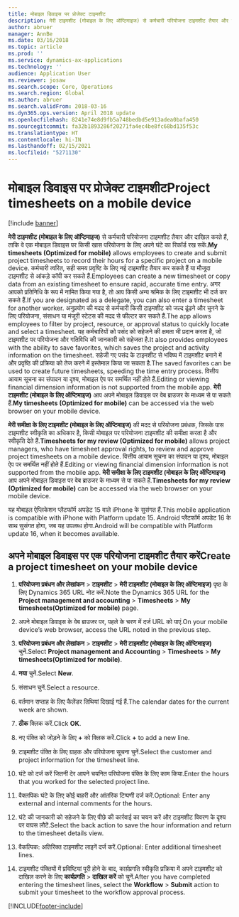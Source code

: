 ```yaml
---
title: मोबाइल डिवाइस पर प्रोजेक्ट टाइमशीट
description: मेरी टाइमशीट (मोबाइल के लिए ऑप्टिमाइज) से कर्मचारी परियोजना टाइमशीट तैयार और दाखिल करते हैं, ताकि वे एक मोबाइल डिवाइस पर किसी खास परियोजना के लिए अपने घंटे का रिकॉर्ड रख सकें.
author: abruer
manager: AnnBe
ms.date: 03/16/2018
ms.topic: article
ms.prod: ''
ms.service: dynamics-ax-applications
ms.technology: ''
audience: Application User
ms.reviewer: josaw
ms.search.scope: Core, Operations
ms.search.region: Global
ms.author: abruer
ms.search.validFrom: 2018-03-16
ms.dyn365.ops.version: April 2018 update
ms.openlocfilehash: 8241e74e8d9fb5a748bedbd5e913adea0bafa450
ms.sourcegitcommit: fa32b1893286f20271fa4ec4be8fc68bd135f53c
ms.translationtype: HT
ms.contentlocale: hi-IN
ms.lasthandoff: 02/15/2021
ms.locfileid: "5271130"
---
```

# <a name="project-timesheets-on-a-mobile-device"></a><span data-ttu-id="1c345-103">मोबाइल डिवाइस पर प्रोजेक्ट टाइमशीट</span><span class="sxs-lookup"><span data-stu-id="1c345-103">Project timesheets on a mobile device</span></span>

[!include [banner](../includes/banner.md)]

<span data-ttu-id="1c345-104">**मेरी टाइमशीट (मोबाइल के लिए ऑप्टिमाइज)** से कर्मचारी परियोजना टाइमशीट तैयार और दाखिल करते हैं, ताकि वे एक मोबाइल डिवाइस पर किसी खास परियोजना के लिए अपने घंटे का रिकॉर्ड रख सकें.</span><span class="sxs-lookup"><span data-stu-id="1c345-104">**My timesheets (Optimized for mobile)** allows employees to create and submit project timesheets to record their hours for a specific project on a mobile device.</span></span> <span data-ttu-id="1c345-105">कर्मचारी त्वरित, सही समय प्रवृष्टि के लिए नई टाइमशीट तैयार कर सकते हैं या मौजूदा टाइमशीट से आंकड़े कॉपी कर सकते हैं.</span><span class="sxs-lookup"><span data-stu-id="1c345-105">Employees can create a new timesheet or copy data from an existing timesheet to ensure rapid, accurate time entry.</span></span> <span data-ttu-id="1c345-106">अगर आपको प्रतिनिधि के रूप में नामित किया गया है, तो आप किसी अन्य श्रमिक के लिए टाइमशीट भी दर्ज कर सकते हैं.</span><span class="sxs-lookup"><span data-stu-id="1c345-106">If you are designated as a delegate, you can also enter a timesheet for another worker.</span></span> <span data-ttu-id="1c345-107">अनुप्रयोग की मदद से कर्मचारी किसी टाइमशीट को जल्द ढूंढने और चुनने के लिए परियोजना, संसाधन या मंजूरी स्टेटस की मदद से फील्टर कर सकते हैं.</span><span class="sxs-lookup"><span data-stu-id="1c345-107">The app allows employees to filter by project, resource, or approval status to quickly locate and select a timesheet.</span></span> <span data-ttu-id="1c345-108">यह कर्मचारियों को पसंद को सहेजने की क्षमता भी प्रदान करता है, जो टाइमशीट पर परियोजना और गतिविधि की जानकारी को सहेजता है.</span><span class="sxs-lookup"><span data-stu-id="1c345-108">It also provides employees with the ability to save favorites, which saves the project and activity information on the timesheet.</span></span> <span data-ttu-id="1c345-109">सहेजी गए पसंद के टाइमशीट से भविष्य में टाइमशीट बनाने में और प्रवृष्ठि की प्रक्रिया को तेज करने में इस्तेमाल किया जा सकता है.</span><span class="sxs-lookup"><span data-stu-id="1c345-109">The saved favorites can be used to create future timesheets, speeding the time entry process.</span></span> <span data-ttu-id="1c345-110">वित्तीय आयाम सूचना का संपादन या दृश्य, मोबाइल ऐप पर समर्थित नहीं होते हैं.</span><span class="sxs-lookup"><span data-stu-id="1c345-110">Editing or viewing financial dimension information is not supported from the mobile app.</span></span> <span data-ttu-id="1c345-111">**मेरी टाइमशीट (मोबाइल के लिए ऑप्टिमाइज)** आप अपने मोबाइल डिवाइस पर वेब ब्राउजर के माध्यम से पा सकते हैं.</span><span class="sxs-lookup"><span data-stu-id="1c345-111">**My timesheets (Optimized for mobile)** can be accessed via the web browser on your mobile device.</span></span>

<span data-ttu-id="1c345-112">**मेरी समीक्षा के लिए टाइमशीट (मोबाइल के लिए ऑप्टिमाइज)** की मदद से परियोजना प्रबंधक, जिसके पास टाइमशीट स्वीकृति का अधिकार है, किसी मोबाइल पर परियोजना टाइमशीट की समीक्षा करता है और स्वीकृति देते हैं.</span><span class="sxs-lookup"><span data-stu-id="1c345-112">**Timesheets for my review (Optimized for mobile)** allows project managers, who have timesheet approval rights, to review and approve project timesheets on a mobile device.</span></span> <span data-ttu-id="1c345-113">वित्तीय आयाम सूचना का संपादन या दृश्य, मोबाइल ऐप पर समर्थित नहीं होते हैं.</span><span class="sxs-lookup"><span data-stu-id="1c345-113">Editing or viewing financial dimension information is not supported from the mobile app.</span></span> <span data-ttu-id="1c345-114">**मेरी समीक्षा के लिए टाइमशीट (मोबाइल के लिए ऑप्टिमाइज)** आप अपने मोबाइल डिवाइस पर वेब ब्राउजर के माध्यम से पा सकते हैं.</span><span class="sxs-lookup"><span data-stu-id="1c345-114">**Timesheets for my review (Optimized for mobile)** can be accessed via the web browser on your mobile device.</span></span>

<span data-ttu-id="1c345-115">यह मोबाइल ऐप्लिकेशन प्लैटफॉर्म अपडेट 15 वाले iPhone के सुसंगत हैं.</span><span class="sxs-lookup"><span data-stu-id="1c345-115">This mobile application is compatible with iPhone with Platform update 15.</span></span>
<span data-ttu-id="1c345-116">Android प्लैटफॉर्म अपडेट 16 के साथ सुसंगत होगा, जब यह उपलब्ध होगा.</span><span class="sxs-lookup"><span data-stu-id="1c345-116">Android will be compatible with Platform update 16, when it becomes available.</span></span>

## <a name="create-a-project-timesheet-on-your-mobile-device"></a><span data-ttu-id="1c345-117">अपने मोबाइल डिवाइस पर एक परियोजना टाइमशीट तैयार करें</span><span class="sxs-lookup"><span data-stu-id="1c345-117">Create a project timesheet on your mobile device</span></span>

1.  <span data-ttu-id="1c345-118">**परियोजना प्रबंधन और लेखांकन** \> **टाइमशीट** \> **मेरी टाइमशीट (मोबाइल के लिए ऑप्टिमाइज)** पृष्‍ठ के लिए Dynamics 365 URL नोट करें.</span><span class="sxs-lookup"><span data-stu-id="1c345-118">Note the Dynamics 365 URL for the **Project management and accounting** \> **Timesheets** \> **My timesheets(Optimized for mobile)** page.</span></span>

2.  <span data-ttu-id="1c345-119">अपने मोबाइल डिवाइस के वेब ब्राउजर पर, पहले के चरण में दर्ज URL को पाएं.</span><span class="sxs-lookup"><span data-stu-id="1c345-119">On your mobile device’s web browser, access the URL noted in the previous step.</span></span>
 
3.  <span data-ttu-id="1c345-120">**परियोजना प्रबंधन और लेखांकन** \> **टाइमशीट** \> **मेरी टाइमशीट (मोबाइल के लिए ऑप्टिमाइज)** चुनें.</span><span class="sxs-lookup"><span data-stu-id="1c345-120">Select **Project management and Accounting** \> **Timesheets** \> **My timesheets(Optimized for mobile)**.</span></span>

4.  <span data-ttu-id="1c345-121">**नया** चुनें.</span><span class="sxs-lookup"><span data-stu-id="1c345-121">Select **New**.</span></span>

5.  <span data-ttu-id="1c345-122">संसाधन चुनें.</span><span class="sxs-lookup"><span data-stu-id="1c345-122">Select a resource.</span></span>

6.  <span data-ttu-id="1c345-123">वर्तमान सप्ताह के लिए कैलेंडर तिथियां दिखाई गई हैं.</span><span class="sxs-lookup"><span data-stu-id="1c345-123">The calendar dates for the current week are shown.</span></span>

7.  <span data-ttu-id="1c345-124">**ठीक** क्लिक करें.</span><span class="sxs-lookup"><span data-stu-id="1c345-124">Click **OK**.</span></span>

8.  <span data-ttu-id="1c345-125">नए पंक्ति को जोड़ने के लिए **+** को क्लिक करें.</span><span class="sxs-lookup"><span data-stu-id="1c345-125">Click **+** to add a new line.</span></span>

9.  <span data-ttu-id="1c345-126">टाइमशीट पंक्ति के लिए ग्राहक और परियोजना सूचना चुनें.</span><span class="sxs-lookup"><span data-stu-id="1c345-126">Select the customer and project information for the timesheet line.</span></span>

10. <span data-ttu-id="1c345-127">घंटे को दर्ज करें जितनी देर आपने चयनित परियोजना पंक्ति के लिए काम किया.</span><span class="sxs-lookup"><span data-stu-id="1c345-127">Enter the hours that you worked for the selected project line.</span></span>

11. <span data-ttu-id="1c345-128">वैक्लपिकः घंटे के लिए कोई बाहरी और आंतरिक टिप्पणी दर्ज करें.</span><span class="sxs-lookup"><span data-stu-id="1c345-128">Optional: Enter any external and internal comments for the hours.</span></span>

12. <span data-ttu-id="1c345-129">घंटे की जानकारी को सहेजने के लिए पीछे की कार्रवाई का चयन करें और टाइमशीट विवरण के दृश्य पर वापस लौटें.</span><span class="sxs-lookup"><span data-stu-id="1c345-129">Select the back action to save the hour information and return to the timesheet details view.</span></span>

13. <span data-ttu-id="1c345-130">वैकल्पिक: अतिरिक्त टाइमशीट लाइनें दर्ज करें.</span><span class="sxs-lookup"><span data-stu-id="1c345-130">Optional: Enter additional timesheet lines.</span></span>

14. <span data-ttu-id="1c345-131">टाइमशीट पंक्तियों में प्रविष्टियां पूरी होने के बाद, कार्य़प्रगति स्वीकृति प्रक्रिया में अपने टाइमशीट को दाखिल करने के लिए **कार्यप्रगति** \> **दाखिल करें** को चुनें.</span><span class="sxs-lookup"><span data-stu-id="1c345-131">After you have completed entering the timesheet lines, select the **Workflow** \> **Submit** action to submit your timesheet to the workflow approval process.</span></span>


[!INCLUDE[footer-include](../includes/footer-banner.md)]